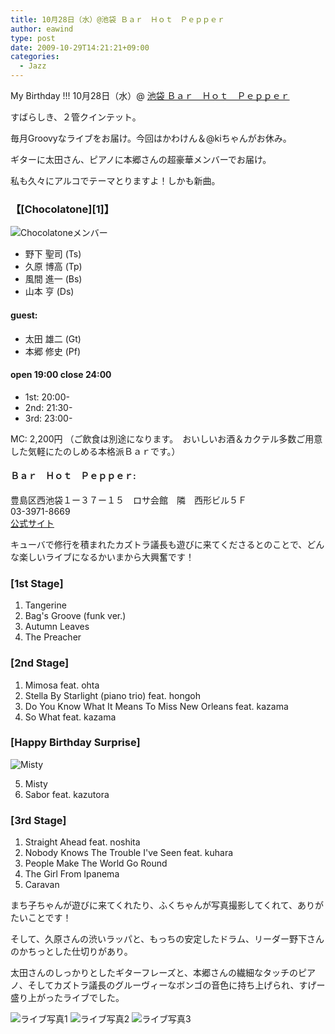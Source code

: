 ```yaml
---
title: 10月28日（水）@池袋 Ｂａｒ　Ｈｏｔ　Ｐｅｐｐｅｒ
author: eawind
type: post
date: 2009-10-29T14:21:21+09:00
categories:
  - Jazz
---
```

My Birthday !!! 10月28日（水）@ [池袋 Ｂａｒ　Ｈｏｔ　Ｐｅｐｐｅｒ](http://jazzhotpepper.com/)

すばらしき、２管クインテット。

毎月Groovyなライブをお届け。今回はかわけん＆@kiちゃんがお休み。

ギターに太田さん、ピアノに本郷さんの超豪華メンバーでお届け。

私も久々にアルコでテーマとりますよ！しかも新曲。

### 【[Chocolatone][1]】

![Chocolatoneメンバー](/img/2009/10/Chocolatone_member.jpg)

- 野下 聖司 (Ts)
- 久原 博高 (Tp)
- 風間 進一 (Bs)
- 山本 亨 (Ds)

#### guest:
- 太田 雄二 (Gt)
- 本郷 修史 (Pf)

#### open 19:00 close 24:00
- 1st: 20:00-
- 2nd: 21:30-
- 3rd: 23:00-

MC: 2,200円 （ご飲食は別途になります。　おいしいお酒＆カクテル多数ご用意した気軽にたのしめる本格派Ｂａｒです。）

#### Ｂａｒ　Ｈｏｔ　Ｐｅｐｐｅｒ:
豊島区西池袋１ー３７ー１５　ロサ会館　隣　西形ビル５Ｆ  
03-3971-8669  
[公式サイト](http://jazzhotpepper.com/)

キューバで修行を積まれたカズトラ議長も遊びに来てくださるとのことで、どんな楽しいライブになるかいまから大興奮です！

### [1st Stage]
1. Tangerine
2. Bag's Groove (funk ver.)
3. Autumn Leaves
4. The Preacher

### [2nd Stage]
1. Mimosa feat. ohta
2. Stella By Starlight (piano trio) feat. hongoh
3. Do You Know What It Means To Miss New Orleans feat. kazama
4. So What feat. kazama

### [Happy Birthday Surprise]
![Misty](/img/2009/10/IMG_0057.jpg)

5. Misty  
6. Sabor feat. kazutora

### [3rd Stage]
1. Straight Ahead feat. noshita
2. Nobody Knows The Trouble I've Seen feat. kuhara
3. People Make The World Go Round
4. The Girl From Ipanema
5. Caravan

まち子ちゃんが遊びに来てくれたり、ふくちゃんが写真撮影してくれて、ありがたいことです！

そして、久原さんの渋いラッパと、もっちの安定したドラム、リーダー野下さんのかちっとした仕切りがあり。

太田さんのしっかりとしたギターフレーズと、本郷さんの繊細なタッチのピアノ、そしてカズトラ議長のグルーヴィーなボンゴの音色に持ち上げられ、すげー盛り上がったライブでした。

![ライブ写真1](/img/2009/10/IMG_0143.jpg)
![ライブ写真2](/img/2009/10/IMG_0001.jpg)
![ライブ写真3](/img/2009/10/IMG_0147.jpg)
